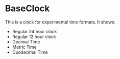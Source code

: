 # BaseClock

This is a clock for experimental time formats.
It shows:

- Regular 24 hour clock
- Regular 12 hour clock
- Decimal Time
- Metric Time
- Duodecimal Time

